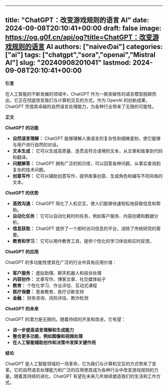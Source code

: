 
---
title: "ChatGPT：改变游戏规则的语言 AI"
date: 2024-09-08T20:10:41+00:00
draft: false
image: https://og.g0f.cn/api/og?title=ChatGPT：改变游戏规则的语言 AI
authors: ["naiveのai"]
categories: ["ai"]
tags: ["chatgpt","sora","openai","Mistral AI"]
slug: "20240908201041"
lastmod: 2024-09-08T20:10:41+00:00
---
**引言**

在人工智能的不断发展的领域中，ChatGPT 作为一款突破性的语言模型脱颖而出，它正在彻底改变我们与计算机交互的方式。作为 OpenAI 的创新成果，ChatGPT 凭借其卓越的自然语言处理能力，为各种行业带来了无限的可能性。

**正文**

**ChatGPT 的功能**

* **自然语言理解：** ChatGPT 能够理解人类语言的复杂性和细微差别，使它能够与用户进行自然的对话。
* **文本生成：** 它可以生成高质量、连贯且符合语境的文本，从文章和故事到代码和翻译。
* **问题解答：** ChatGPT 拥有广泛的知识库，可以回答各种问题，从事实查询到复杂的技术问题。
* **创意写作：** 它可以辅助创意写作，提供故事创意、生成角色和编写不同风格的文本。

**ChatGPT 的优势**

* **高效沟通：** ChatGPT 简化了人机交互，使人们能够快速轻松地获取信息和帮助。
* **自动化任务：** 它可以自动化耗时的任务，例如客户服务、内容创建和数据分析。
* **信息获取：** ChatGPT 提供了一个即时访问信息的平台，消除了传统研究的需要。
* **教育和学习：** 它可以用作教育工具，提供个性化的学习体验和实时反馈。

**ChatGPT 的应用**

ChatGPT 的多功能性使其在广泛的行业中具有应用价值：

* **客户服务：** 虚拟助理、聊天机器人和投诉处理
* **内容创作：** 文章写作、博客文章、社交媒体帖子
* **教育：** 个性化学习、作业评估、互动式课程
* **医疗保健：** 患者教育、医疗诊断支持
* **金融：** 财务咨询、风险评估、欺诈检测

**ChatGPT 的未来**

ChatGPT 的潜力是无限的。随着持续的开发和改进，它有望：

* **进一步提高语言理解和生成能力**
* **整合更多功能，例如图像和视频处理**
* **在人工智能辅助创作和决策中发挥关键作用**

**结论**

ChatGPT 是人工智能领域的一场革命，它为我们与计算机交互的方式带来了变革。它的自然语言处理能力和广泛的应用使其成为各种行业中改变游戏规则的力量。随着其持续的进化，ChatGPT 有望在未来几年继续塑造我们的生活和工作方式。